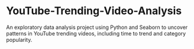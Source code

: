 # YouTube-Trending-Video-Analysis
An exploratory data analysis project using Python and Seaborn to uncover patterns in YouTube trending videos, including time to trend and category popularity.
